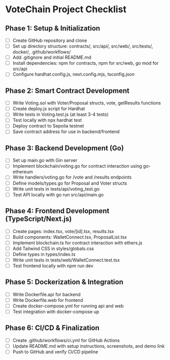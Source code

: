 # VoteChain Project Checklist

## Phase 1: Setup & Initialization

- [ ] Create GitHub repository and clone
- [ ] Set up directory structure: contracts/, src/api/, src/web/, src/tests/, docker/, .github/workflows/
- [ ] Add .gitignore and initial README.md
- [ ] Install dependencies: npm for contracts, npm for src/web, go mod for src/api
- [ ] Configure hardhat.config.js, next.config.mjs, tsconfig.json

## Phase 2: Smart Contract Development

- [ ] Write Voting.sol with Voter/Proposal structs, vote, getResults functions
- [ ] Create deploy.js script for Hardhat
- [ ] Write tests in Voting.test.js (at least 3-4 tests)
- [ ] Test locally with npx hardhat test
- [ ] Deploy contract to Sepolia testnet
- [ ] Save contract address for use in backend/frontend

## Phase 3: Backend Development (Go)

- [ ] Set up main.go with Gin server
- [ ] Implement blockchain/voting.go for contract interaction using go-ethereum
- [ ] Write handlers/voting.go for /vote and /results endpoints
- [ ] Define models/types.go for Proposal and Voter structs
- [ ] Write unit tests in tests/api/voting_test.go
- [ ] Test API locally with go run src/api/main.go

## Phase 4: Frontend Development (TypeScript/Next.js)

- [ ] Create pages: index.tsx, vote/[id].tsx, results.tsx
- [ ] Build components: WalletConnect.tsx, ProposalList.tsx
- [ ] Implement blockchain.ts for contract interaction with ethers.js
- [ ] Add Tailwind CSS in styles/globals.css
- [ ] Define types in types/index.ts
- [ ] Write unit tests in tests/web/WalletConnect.test.tsx
- [ ] Test frontend locally with npm run dev

## Phase 5: Dockerization & Integration

- [ ] Write Dockerfile.api for backend
- [ ] Write Dockerfile.web for frontend
- [ ] Create docker-compose.yml for running api and web
- [ ] Test integration with docker-compose up

## Phase 6: CI/CD & Finalization

- [ ] Create .github/workflows/ci.yml for GitHub Actions
- [ ] Update README.md with setup instructions, screenshots, and demo link
- [ ] Push to GitHub and verify CI/CD pipeline
